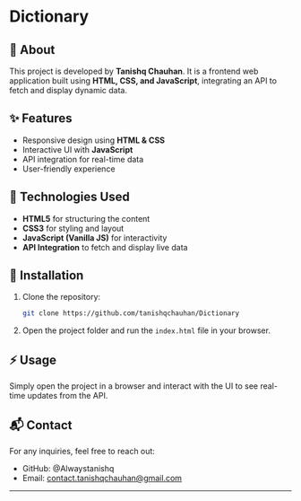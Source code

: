 # Dictionary

## 📌 About

This project is developed by **Tanishq Chauhan**. It is a frontend web application built using **HTML, CSS, and JavaScript**, integrating an API to fetch and display dynamic data.

## ✨ Features

- Responsive design using **HTML & CSS**
- Interactive UI with **JavaScript**
- API integration for real-time data
- User-friendly experience

## 🚀 Technologies Used

- **HTML5** for structuring the content
- **CSS3** for styling and layout
- **JavaScript (Vanilla JS)** for interactivity
- **API Integration** to fetch and display live data

## 📂 Installation

1. Clone the repository:
   ```sh
   git clone https://github.com/tanishqchauhan/Dictionary
   ```
2. Open the project folder and run the `index.html` file in your browser.

## ⚡ Usage

Simply open the project in a browser and interact with the UI to see real-time updates from the API.

## 📬 Contact

For any inquiries, feel free to reach out:

- GitHub: @Alwaystanishq
- Email: contact.tanishqchauhan@gmail.com

---

